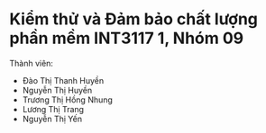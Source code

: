 # Kiểm thử và Đảm bảo chất lượng phần mềm INT3117 1, Nhóm 09
Thành viên:
- Đào Thị Thanh Huyền
- Nguyễn Thị Huyền
- Trương Thị Hồng Nhung
- Lương Thị Trang
- Nguyễn Thị Yến
